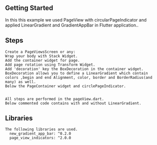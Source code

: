 ## Getting Started

In this this example we used PageView with circularPageIndicator and applied LinearGradient and GradientAppBar in Flutter application..

## Steps
```
Create a PageViewsScreen or any:
Wrap your body with Stack Widget.
Add the container widget for page.
Add page rotation using Transform Widget.
Add 'decoration' key the BoxDecoration in the container widget.
BoxDecoration allows you to define a LinearGradient which contain colors ,begin and end Alignment, color, border and BorderRadius(and many) as well.
Below the PageContainer widget and circlePageIndicator.


All steps are performed in the pageView.dart.
Below commented code contains with and without LinearGradient.
```
## Libraries

```
The following libraries are used.
  new_gradient_app_bar: ^0.2.0
  page_view_indicators: ^2.0.0
```
